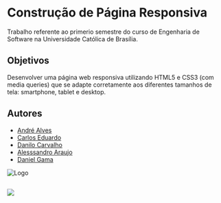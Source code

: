 
# Construção de Página Responsiva

Trabalho referente ao primerio semestre do curso de Engenharia de Software na Universidade Católica de Brasília.


## Objetivos
Desenvolver uma página web responsiva utilizando HTML5 e CSS3 (com media queries) que se adapte corretamente aos diferentes tamanhos de tela: smartphone, tablet e desktop.

## Autores
- [André Alves](https://github.com/a-alvezx)
- [Carlos Eduardo](https://github.com/Soarezzsemj)
- [Danilo Carvalho](https://github.com/danilo-c)
- [Alesssandro Araujo](https://github.com/AlessandroAraujo273)
- [Daniel Gama](https://github.com/od4nn)

![Logo](https://static.wixstatic.com/media/bf845a_0f1dab369d154de08d3cacb7975432bd~mv2.png/v1/fill/w_1280,h_820,al_c/logo%20ucb.png)
##
<img src="https://static.wixstatic.com/media/bf845a_0f1dab369d154de08d3cacb7975432bd~mv2.png/v1/fill/w_1280,h_820,al_c/logo%20ucb.png">
